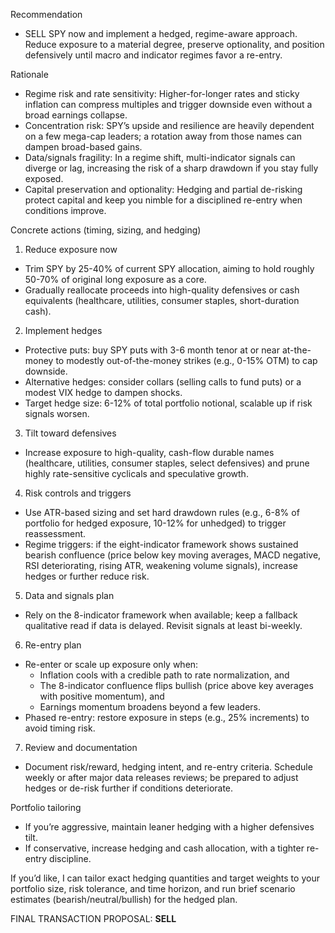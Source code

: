 Recommendation
- SELL SPY now and implement a hedged, regime-aware approach. Reduce exposure to a material degree, preserve optionality, and position defensively until macro and indicator regimes favor a re-entry.

Rationale
- Regime risk and rate sensitivity: Higher-for-longer rates and sticky inflation can compress multiples and trigger downside even without a broad earnings collapse.
- Concentration risk: SPY’s upside and resilience are heavily dependent on a few mega-cap leaders; a rotation away from those names can dampen broad-based gains.
- Data/signals fragility: In a regime shift, multi-indicator signals can diverge or lag, increasing the risk of a sharp drawdown if you stay fully exposed.
- Capital preservation and optionality: Hedging and partial de-risking protect capital and keep you nimble for a disciplined re-entry when conditions improve.

Concrete actions (timing, sizing, and hedging)
1) Reduce exposure now
- Trim SPY by 25-40% of current SPY allocation, aiming to hold roughly 50-70% of original long exposure as a core.
- Gradually reallocate proceeds into high-quality defensives or cash equivalents (healthcare, utilities, consumer staples, short-duration cash).

2) Implement hedges
- Protective puts: buy SPY puts with 3-6 month tenor at or near at-the-money to modestly out-of-the-money strikes (e.g., 0-15% OTM) to cap downside.
- Alternative hedges: consider collars (selling calls to fund puts) or a modest VIX hedge to dampen shocks.
- Target hedge size: 6-12% of total portfolio notional, scalable up if risk signals worsen.

3) Tilt toward defensives
- Increase exposure to high-quality, cash-flow durable names (healthcare, utilities, consumer staples, select defensives) and prune highly rate-sensitive cyclicals and speculative growth.

4) Risk controls and triggers
- Use ATR-based sizing and set hard drawdown rules (e.g., 6-8% of portfolio for hedged exposure, 10-12% for unhedged) to trigger reassessment.
- Regime triggers: if the eight-indicator framework shows sustained bearish confluence (price below key moving averages, MACD negative, RSI deteriorating, rising ATR, weakening volume signals), increase hedges or further reduce risk.

5) Data and signals plan
- Rely on the 8-indicator framework when available; keep a fallback qualitative read if data is delayed. Revisit signals at least bi-weekly.

6) Re-entry plan
- Re-enter or scale up exposure only when:
  - Inflation cools with a credible path to rate normalization, and
  - The 8-indicator confluence flips bullish (price above key averages with positive momentum), and
  - Earnings momentum broadens beyond a few leaders.
- Phased re-entry: restore exposure in steps (e.g., 25% increments) to avoid timing risk.

7) Review and documentation
- Document risk/reward, hedging intent, and re-entry criteria. Schedule weekly or after major data releases reviews; be prepared to adjust hedges or de-risk further if conditions deteriorate.

Portfolio tailoring
- If you’re aggressive, maintain leaner hedging with a higher defensives tilt.
- If conservative, increase hedging and cash allocation, with a tighter re-entry discipline.

If you’d like, I can tailor exact hedging quantities and target weights to your portfolio size, risk tolerance, and time horizon, and run brief scenario estimates (bearish/neutral/bullish) for the hedged plan.

FINAL TRANSACTION PROPOSAL: **SELL**
